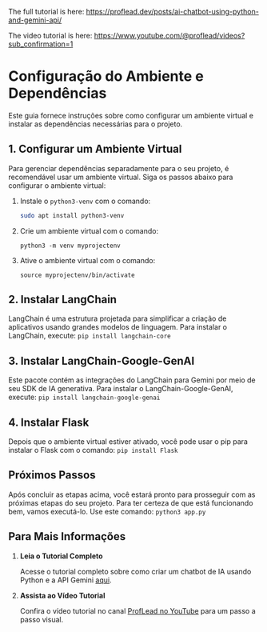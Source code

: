 The full tutorial is here: https://proflead.dev/posts/ai-chatbot-using-python-and-gemini-api/

The video tutorial is here: https://www.youtube.com/@proflead/videos?sub_confirmation=1

# Configuração do Ambiente e Dependências

Este guia fornece instruções sobre como configurar um ambiente virtual e instalar as dependências necessárias para o projeto.

## 1. Configurar um Ambiente Virtual

Para gerenciar dependências separadamente para o seu projeto, é recomendável usar um ambiente virtual. Siga os passos abaixo para configurar o ambiente virtual:

1. Instale o `python3-venv` com o comando:
    ```bash
    sudo apt install python3-venv
    ```

2. Crie um ambiente virtual com o comando:
    ```
    python3 -m venv myprojectenv
    ```

3. Ative o ambiente virtual com o comando:
    ```
    source myprojectenv/bin/activate
    ```

## 2. Instalar LangChain

LangChain é uma estrutura projetada para simplificar a criação de aplicativos usando grandes modelos de linguagem. Para instalar o LangChain, execute:
    ```
    pip install langchain-core
    ```

## 3. Instalar LangChain-Google-GenAI

Este pacote contém as integrações do LangChain para Gemini por meio de seu SDK de IA generativa. Para instalar o LangChain-Google-GenAI, execute:
    ```
    pip install langchain-google-genai
    ```

## 4. Instalar Flask

Depois que o ambiente virtual estiver ativado, você pode usar o pip para instalar o Flask com o comando:
    ```
    pip install Flask
    ```

## Próximos Passos

Após concluir as etapas acima, você estará pronto para prosseguir com as próximas etapas do seu projeto. Para ter certeza de que está funcionando bem, vamos executá-lo.
Use este comando:
    ```
    python3 app.py
    ```

## Para Mais Informações

1. **Leia o Tutorial Completo**

   Acesse o tutorial completo sobre como criar um chatbot de IA usando Python e a API Gemini [aqui](https://proflead.dev/posts/ai-chatbot-using-python-and-gemini-api/).

2. **Assista ao Vídeo Tutorial**

   Confira o vídeo tutorial no canal [ProfLead no YouTube](https://www.youtube.com/@proflead/videos?sub_confirmation=1) para um passo a passo visual.